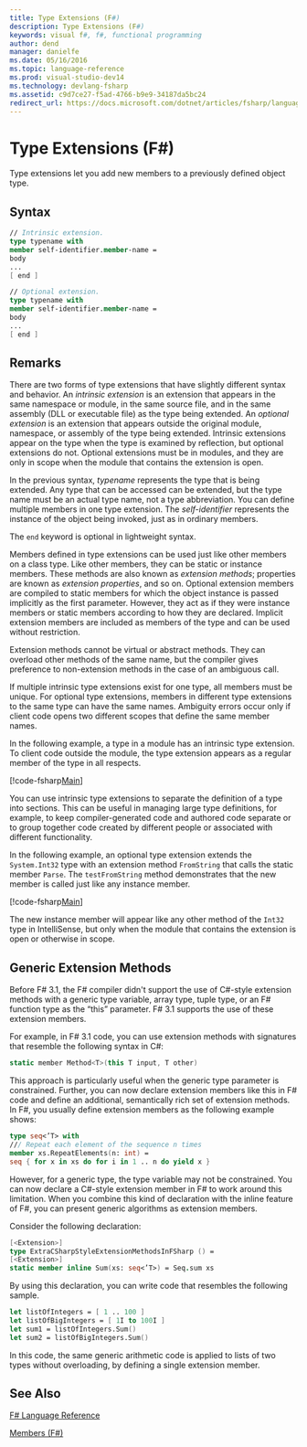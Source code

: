 ```yaml
---
title: Type Extensions (F#)
description: Type Extensions (F#)
keywords: visual f#, f#, functional programming
author: dend
manager: danielfe
ms.date: 05/16/2016
ms.topic: language-reference
ms.prod: visual-studio-dev14
ms.technology: devlang-fsharp
ms.assetid: c9d7ce27-f5ad-4766-b9e9-34187da5bc24
redirect_url: https://docs.microsoft.com/dotnet/articles/fsharp/language-reference/type-extensions 
---
```


# Type Extensions (F#)

Type extensions let you add new members to a previously defined object type.


## Syntax

```fsharp
// Intrinsic extension.
type typename with
member self-identifier.member-name =
body
...
[ end ]

// Optional extension.
type typename with
member self-identifier.member-name =
body
...
[ end ]
```

## Remarks
There are two forms of type extensions that have slightly different syntax and behavior. An *intrinsic extension* is an extension that appears in the same namespace or module, in the same source file, and in the same assembly (DLL or executable file) as the type being extended. An *optional extension* is an extension that appears outside the original module, namespace, or assembly of the type being extended. Intrinsic extensions appear on the type when the type is examined by reflection, but optional extensions do not. Optional extensions must be in modules, and they are only in scope when the module that contains the extension is open.

In the previous syntax, *typename* represents the type that is being extended. Any type that can be accessed can be extended, but the type name must be an actual type name, not a type abbreviation. You can define multiple members in one type extension. The *self-identifier* represents the instance of the object being invoked, just as in ordinary members.

The `end` keyword is optional in lightweight syntax.

Members defined in type extensions can be used just like other members on a class type. Like other members, they can be static or instance members. These methods are also known as *extension methods*; properties are known as *extension properties*, and so on. Optional extension members are compiled to static members for which the object instance is passed implicitly as the first parameter. However, they act as if they were instance members or static members according to how they are declared. Implicit extension members are included as members of the type and can be used without restriction.

Extension methods cannot be virtual or abstract methods. They can overload other methods of the same name, but the compiler gives preference to non-extension methods in the case of an ambiguous call.

If multiple intrinsic type extensions exist for one type, all members must be unique. For optional type extensions, members in different type extensions to the same type can have the same names. Ambiguity errors occur only if client code opens two different scopes that define the same member names.

In the following example, a type in a module has an intrinsic type extension. To client code outside the module, the type extension appears as a regular member of the type in all respects.

[!code-fsharp[Main](snippets/fslangref2/snippet3701.fs)]

You can use intrinsic type extensions to separate the definition of a type into sections. This can be useful in managing large type definitions, for example, to keep compiler-generated code and authored code separate or to group together code created by different people or associated with different functionality.

In the following example, an optional type extension extends the `System.Int32` type with an extension method `FromString` that calls the static member `Parse`. The `testFromString` method demonstrates that the new member is called just like any instance member.

[!code-fsharp[Main](snippets/fslangref2/snippet3702.fs)]

The new instance member will appear like any other method of the `Int32` type in IntelliSense, but only when the module that contains the extension is open or otherwise in scope.


## Generic Extension Methods
Before F# 3.1, the F# compiler didn't support the use of C#-style extension methods with a generic type variable, array type, tuple type, or an F# function type as the “this” parameter. F# 3.1 supports the use of these extension members.

For example, in F# 3.1 code, you can use extension methods with signatures that resemble the following syntax in C#:

```csharp
static member Method<T>(this T input, T other)
```

This approach is particularly useful when the generic type parameter is constrained. Further, you can now declare extension members like this in F# code and define an additional, semantically rich set of extension methods. In F#, you usually define extension members as the following example shows:

```fsharp
type seq<’T> with
/// Repeat each element of the sequence n times
member xs.RepeatElements(n: int) =
seq { for x in xs do for i in 1 .. n do yield x }
```

However, for a generic type, the type variable may not be constrained. You can now declare a C#-style extension member in F# to work around this limitation. When you combine this kind of declaration with the inline feature of F#, you can present generic algorithms as extension members.

Consider the following declaration:

```fsharp
[<Extension>]
type ExtraCSharpStyleExtensionMethodsInFSharp () =
[<Extension>]
static member inline Sum(xs: seq<’T>) = Seq.sum xs
```

By using this declaration, you can write code that resembles the following sample.

```fsharp
let listOfIntegers = [ 1 .. 100 ]
let listOfBigIntegers = [ 1I to 100I ]
let sum1 = listOfIntegers.Sum()
let sum2 = listOfBigIntegers.Sum()
```

In this code, the same generic arithmetic code is applied to lists of two types without overloading, by defining a single extension member.


## See Also
[F&#35; Language Reference](FSharp-Language-Reference.md)

[Members &#40;F&#35;&#41;](Members-%5BFSharp%5D.md)